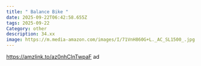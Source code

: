 ```yaml
---
title: " Balance Bike "
date: 2025-09-22T06:42:58.655Z
tags: 2025-09-22
Category: other
description: 34.xx
image: https://m.media-amazon.com/images/I/71VnH860G+L._AC_SL1500_.jpg
---
```

https://amzlink.to/az0nhCInTwpaF ad